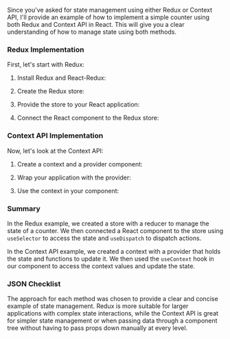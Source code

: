 Since you've asked for state management using either Redux or Context API, I'll provide an example of how to implement a simple counter using both Redux and Context API in React. This will give you a clear understanding of how to manage state using both methods.

### Redux Implementation

First, let's start with Redux:

1. Install Redux and React-Redux:


2. Create the Redux store:


3. Provide the store to your React application:


4. Connect the React component to the Redux store:


### Context API Implementation

Now, let's look at the Context API:

1. Create a context and a provider component:


2. Wrap your application with the provider:


3. Use the context in your component:


### Summary

In the Redux example, we created a store with a reducer to manage the state of a counter. We then connected a React component to the store using `useSelector` to access the state and `useDispatch` to dispatch actions.

In the Context API example, we created a context with a provider that holds the state and functions to update it. We then used the `useContext` hook in our component to access the context values and update the state.

### JSON Checklist


The approach for each method was chosen to provide a clear and concise example of state management. Redux is more suitable for larger applications with complex state interactions, while the Context API is great for simpler state management or when passing data through a component tree without having to pass props down manually at every level.